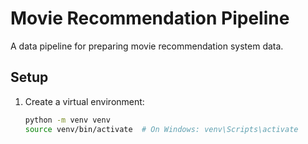 # Movie Recommendation Pipeline

A data pipeline for preparing movie recommendation system data.

## Setup

1. Create a virtual environment:
   ```bash
   python -m venv venv
   source venv/bin/activate  # On Windows: venv\Scripts\activate